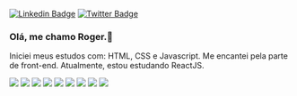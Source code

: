[![Linkedin Badge](https://img.shields.io/badge/-LinkedIn-blue?style=flat-square&logo=Linkedin&logoColor=white&link=https://www.linkedin.com/in/RogerCassahi/)](https://www.linkedin.com/in/RogerCassahi/)
[![Twitter Badge](https://img.shields.io/badge/-Twitter-1ca0f1?style=flat-square&labelColor=1ca0f1&logo=twitter&logoColor=white&link=https://twitter.com/RogerCassahi)](https://twitter.com/RogerCassahi)

### Olá, me chamo Roger.👋 

Iniciei meus estudos com: HTML, CSS e Javascript. Me encantei pela parte de front-end. Atualmente, estou estudando ReactJS.
 
<img src="https://img.shields.io/badge/HTML5-E34F26?style=for-the-badge&logo=html5&logoColor=white" /> <img src=" https://img.shields.io/badge/CSS3-1572B6?style=for-the-badge&logo=css3&logoColor=white" /> <img src=" https://img.shields.io/badge/JavaScript-F7DF1E?style=for-the-badge&logo=javascript&logoColor=black" /> <img src=" https://img.shields.io/badge/React-20232A?style=for-the-badge&logo=react&logoColor=61DAFB" /> <img src=" https://img.shields.io/badge/Inkscape-000000?style=for-the-badge&logo=Inkscape&logoColor=white" /> <img src=" https://img.shields.io/badge/Figma-F24E1E?style=for-the-badge&logo=figma&logoColor=white" /> <img src=" https://img.shields.io/badge/Bootstrap-563D7C?style=for-the-badge&logo=bootstrap&logoColor=white" /> <img src=" https://img.shields.io/badge/Material--UI-0081CB?style=for-the-badge&logo=material-ui&logoColor=white" /> <img src=" https://img.shields.io/badge/Sass-CC6699?style=for-the-badge&logo=sass&logoColor=white" />

